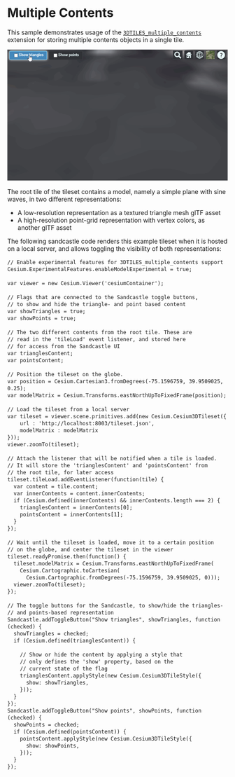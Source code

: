# Multiple Contents

This sample demonstrates usage of the [`3DTILES_multiple_contents`](https://github.com/CesiumGS/3d-tiles/tree/main/extensions/3DTILES_multiple_contents) extension for storing multiple contents objects in a single tile.

![MultipleContents](screenshot/MultipleContents.gif)

The root tile of the tileset contains a model, namely a simple plane with sine waves, in two different representations:

- A low-resolution representation as a textured triangle mesh glTF asset
- A high-resolution point-grid representation with vertex colors, as another glTF asset

The following sandcastle code renders this example tileset when it is hosted on a local server, and allows toggling the visibility of both representations:

```
// Enable experimental features for 3DTILES_multiple_contents support
Cesium.ExperimentalFeatures.enableModelExperimental = true;

var viewer = new Cesium.Viewer('cesiumContainer');

// Flags that are connected to the Sandcastle toggle buttons,
// to show and hide the triangle- and point based content
var showTriangles = true;
var showPoints = true;

// The two different contents from the root tile. These are
// read in the 'tileLoad' event listener, and stored here
// for access from the Sandcastle UI
var trianglesContent;
var pointsContent;

// Position the tileset on the globe.
var position = Cesium.Cartesian3.fromDegrees(-75.1596759, 39.9509025, 0.25);
var modelMatrix = Cesium.Transforms.eastNorthUpToFixedFrame(position);

// Load the tileset from a local server
var tileset = viewer.scene.primitives.add(new Cesium.Cesium3DTileset({
    url : 'http://localhost:8003/tileset.json',
    modelMatrix : modelMatrix
}));
viewer.zoomTo(tileset);

// Attach the listener that will be notified when a tile is loaded.
// It will store the 'trianglesContent' and 'pointsContent' from
// the root tile, for later access
tileset.tileLoad.addEventListener(function(tile) {
  var content = tile.content;
  var innerContents = content.innerContents;
  if (Cesium.defined(innerContents) && innerContents.length === 2) {
    trianglesContent = innerContents[0];
    pointsContent = innerContents[1];
  }
});

// Wait until the tileset is loaded, move it to a certain position
// on the globe, and center the tileset in the viewer
tileset.readyPromise.then(function() {
  tileset.modelMatrix = Cesium.Transforms.eastNorthUpToFixedFrame(
    Cesium.Cartographic.toCartesian(
      Cesium.Cartographic.fromDegrees(-75.1596759, 39.9509025, 0)));
  viewer.zoomTo(tileset);
});

// The toggle buttons for the Sandcastle, to show/hide the triangles-
// and points-based representation
Sandcastle.addToggleButton("Show triangles", showTriangles, function (checked) {
  showTriangles = checked;
  if (Cesium.defined(trianglesContent)) {
    
    // Show or hide the content by applying a style that 
    // only defines the 'show' property, based on the 
    // current state of the flag
    trianglesContent.applyStyle(new Cesium.Cesium3DTileStyle({
      show: showTriangles,
    }));
  }
});
Sandcastle.addToggleButton("Show points", showPoints, function (checked) {
  showPoints = checked;
  if (Cesium.defined(pointsContent)) {
    pointsContent.applyStyle(new Cesium.Cesium3DTileStyle({
      show: showPoints,
    }));
  }
});
```

